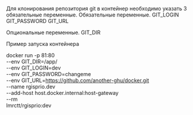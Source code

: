 
Для клонирования репозитория git в контейнер необходимо указать 3 обязательные переменные.
Обязательные переменные.
GIT_LOGIN
GIT_PASSWORD
GIT_URL

Опциональные переменные.
GIT_DIR

Пример запуска контейнера

docker run -p 81:80                                     \
--env GIT_DIR=/app/                                     \
--env GIT_LOGIN=dev                                     \
--env GIT_PASSWORD=changeme                             \
--env GIT_URL=https://github.com/another-ghu/docker.git \
--name rgisprio.dev                                     \
--add-host host.docker.internal:host-gateway            \
--rm                                                    \
lmrctt/rgisprio:dev

